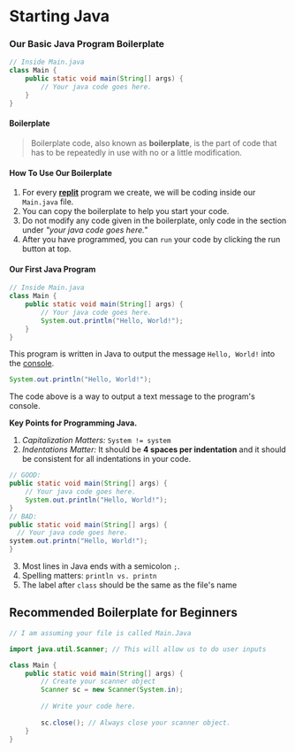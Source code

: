 # Starting Java

### Our Basic Java Program Boilerplate

```java
// Inside Main.java
class Main {
    public static void main(String[] args) {
        // Your java code goes here.
    }
}
```

#### Boilerplate

> Boilerplate code, also known as **boilerplate**, is the part of code that has to be repeatedly in use with no or a little modification.

#### How To Use Our Boilerplate

1. For every [**replit**](https://replit.com/) program we create, we will be coding inside our `Main.java` file.
2. You can copy the boilerplate to help you start your code.
3. Do not modify any code given in the boilerplate, only code in the section under _"your java code goes here."_
4. After you have programmed, you can `run` your code by clicking the run button at top.

#### Our First Java Program

```java
// Inside Main.java
class Main {
    public static void main(String[] args) {
        // Your java code goes here.
        System.out.println("Hello, World!");
    }
}
```

This program is written in Java to output the message `Hello, World!` into the [console](https://jupyterlab.readthedocs.io/en/stable/user/code\_console.html).

```java
System.out.println("Hello, World!");
```

The code above is a way to output a text message to the program's console.

**Key Points for Programming Java.**

1. _Capitalization Matters:_ `System != system`
2. _Indentations Matter:_ It should be **4 spaces per indentation** and it should be consistent for all indentations in your code.

```java
// GOOD:
public static void main(String[] args) {
    // Your java code goes here.
    System.out.println("Hello, World!");
}
// BAD:
public static void main(String[] args) {
  // Your java code goes here.
system.out.printn("Hello, World!");
}
```

3. Most lines in Java ends with a semicolon `;`.
4. Spelling matters: `println vs. printn`
5. The label after `class` should be the same as the file's name

## Recommended Boilerplate for Beginners

```java
// I am assuming your file is called Main.Java

import java.util.Scanner; // This will allow us to do user inputs

class Main {
    public static void main(String[] args) {
        // Create your scanner object
        Scanner sc = new Scanner(System.in);
        
        // Write your code here.
        
        sc.close(); // Always close your scanner object.
    }
}
```
